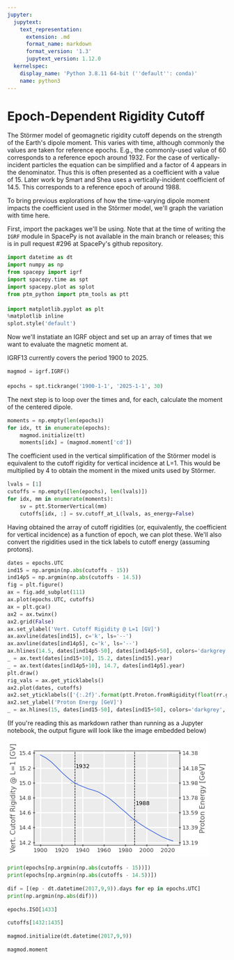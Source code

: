 ```yaml
---
jupyter:
  jupytext:
    text_representation:
      extension: .md
      format_name: markdown
      format_version: '1.3'
      jupytext_version: 1.12.0
  kernelspec:
    display_name: 'Python 3.8.11 64-bit (''default'': conda)'
    name: python3
---
```


# Epoch-Dependent Rigidity Cutoff


The Störmer model of geomagnetic rigidity cutoff depends on the strength of the Earth's dipole moment. This varies with time, although commonly the values are taken for reference epochs. E.g., the commonly-used value of 60 corresponds to a reference epoch around 1932. For the case of vertically-incident particles the equation can be simplified and a factor of 4 appears in the denominator. Thus this is often presented as a coefficient with a value of 15. Later work by Smart and Shea uses a vertically-incident coefficient of 14.5. This corresponds to a reference epoch of around 1988.

To bring previous explorations of how the time-varying dipole moment impacts the coefficient used in the Störmer model, we'll graph the variation with time here.


First, import the packages we'll be using. Note that at the time of writing the `IGRF` module in SpacePy is not available in the main branch or releases; this is in pull request #296 at SpacePy's github repository.

```python
import datetime as dt
import numpy as np
from spacepy import igrf
import spacepy.time as spt
import spacepy.plot as splot
from ptm_python import ptm_tools as ptt

import matplotlib.pyplot as plt
%matplotlib inline
splot.style('default')
```

Now we'll instatiate an IGRF object and set up an array of times that we want to evaluate the magnetic moment at.

IGRF13 currently covers the period 1900 to 2025.

```python
magmod = igrf.IGRF()

epochs = spt.tickrange('1900-1-1', '2025-1-1', 30)
```

The next step is to loop over the times and, for each, calculate the moment of the centered dipole.

```python
moments = np.empty(len(epochs))
for idx, tt in enumerate(epochs):
    magmod.initialize(tt)
    moments[idx] = (magmod.moment['cd'])
```

The coefficient used in the vertical simplification of the Störmer model is equivalent to the cutoff rigidity for vertical incidence at L=1. This would be multiplied by 4 to obtain the moment in the mixed units used by Störmer. 

```python
lvals = [1]
cutoffs = np.empty([len(epochs), len(lvals)])
for idx, mm in enumerate(moments):
	sv = ptt.StormerVertical(mm)
	cutoffs[idx, :] = sv.cutoff_at_L(lvals, as_energy=False)
```

Having obtained the array of cutoff rigidities (or, equivalently, the coefficient for vertical incidence) as a function of epoch, we can plot these. We'll also convert the rigidities used in the tick labels to cutoff energy (assuming protons).

```python
dates = epochs.UTC
ind15 = np.argmin(np.abs(cutoffs - 15))
ind14p5 = np.argmin(np.abs(cutoffs - 14.5))
fig = plt.figure()
ax = fig.add_subplot(111)
ax.plot(epochs.UTC, cutoffs)
ax = plt.gca()
ax2 = ax.twinx()
ax2.grid(False)
ax.set_ylabel('Vert. Cutoff Rigidity @ L=1 [GV]')
ax.axvline(dates[ind15], c='k', ls='--')
ax.axvline(dates[ind14p5], c='k', ls='--')
ax.hlines(14.5, dates[ind14p5-50], dates[ind14p5+50], colors='darkgrey', ls='--')
_ = ax.text(dates[ind15+10], 15.2, dates[ind15].year)
_ = ax.text(dates[ind14p5+10], 14.7, dates[ind14p5].year)
plt.draw()
rig_vals = ax.get_yticklabels()
ax2.plot(dates, cutoffs)
ax2.set_yticklabels(['{:.2f}'.format(ptt.Proton.fromRigidity(float(rr.get_text())).energy/1e3) for rr in rig_vals])
ax2.set_ylabel('Proton Energy [GeV]')
_ = ax.hlines(15, dates[ind15-50], dates[ind15+50], colors='darkgrey', ls='--', zorder=99)

```

(If you're reading this as markdown rather than running as a Jupyter notebook, the output figure will look like the image embedded below)

![rigidity_variation](rigidity_variation.png)

```python
print(epochs[np.argmin(np.abs(cutoffs - 15))])
print(epochs[np.argmin(np.abs(cutoffs - 14.5))])
```

```python
dif = [(ep - dt.datetime(2017,9,9)).days for ep in epochs.UTC]
print(np.argmin(np.abs(dif)))
```

```python
epochs.ISO[1433]
```

```python
cutoffs[1432:1435]
```

```python
magmod.initialize(dt.datetime(2017,9,9))
```

```python
magmod.moment
```

```python

```
